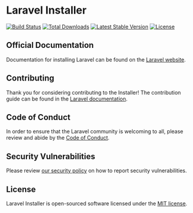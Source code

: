 # Laravel Installer

<a href="https://github.com/laravel/installer/actions"><img src="https://github.com/laravel/installer/workflows/tests/badge.svg" alt="Build Status"></a>
<a href="https://packagist.org/packages/laravel/installer"><img src="https://img.shields.io/packagist/dt/laravel/installer" alt="Total Downloads"></a>
<a href="https://packagist.org/packages/laravel/installer"><img src="https://img.shields.io/packagist/v/laravel/installer" alt="Latest Stable Version"></a>
<a href="https://packagist.org/packages/laravel/installer"><img src="https://img.shields.io/packagist/l/laravel/installer" alt="License"></a>

## Official Documentation

Documentation for installing Laravel can be found on the [Laravel website](https://laravel.com/docs/#the-laravel-installer).

## Contributing

Thank you for considering contributing to the Installer! The contribution guide can be found in the [Laravel documentation](https://laravel.com/docs/contributions).

## Code of Conduct

In order to ensure that the Laravel community is welcoming to all, please review and abide by the [Code of Conduct](https://laravel.com/docs/contributions#code-of-conduct).

## Security Vulnerabilities

Please review [our security policy](https://github.com/laravel/installer/security/policy) on how to report security vulnerabilities.

## License

Laravel Installer is open-sourced software licensed under the [MIT license](LICENSE.md).
